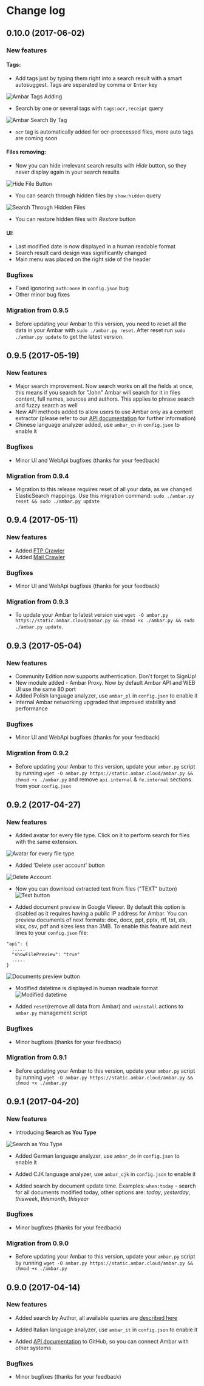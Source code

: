 Change log
==========

0.10.0 (2017-06-02)
-------------------

### New features

#### Tags:
 - Add tags just by typing them right into a search result with a smart autosuggest. Tags are separated by comma or `Enter` key 
 
 ![Ambar Tags Adding](https://habrastorage.org/web/22b/9c3/0e7/22b9c30e7be14f94983bc46007280aa9.png)

 - Search by one or several tags with `tags:ocr,receipt` query

![Ambar Search By Tag](https://habrastorage.org/web/bd5/a5b/928/bd5a5b928b6f4617a50c249a6799d0c7.png)

 - `ocr` tag is automatically added for ocr-proccessed files, more auto tags are coming soon
  
#### Files removing:

 - Now you can hide irrelevant search results with *Hide* button, so they never display again in your search results 

 ![Hide File Button](https://habrastorage.org/web/7fb/d0b/7d9/7fbd0b7d96ce4d3286f51132ac0bde72.png)
 
 - You can search through hidden files by `show:hidden` query
 
 ![Search Through Hidden Files](https://habrastorage.org/web/02e/351/0d5/02e3510d5e2746faac226aa0dae6a604.png)
 
 - You can restore hidden files with *Restore* button
 
#### UI:
 - Last modified date is now displayed in a human readable format
 - Search result card design was significantly changed
 - Main menu was placed on the right side of the header

### Bugfixes

 - Fixed igonoring `auth:none` in `config.json` bug
 - Other minor bug fixes

### Migration from 0.9.5

 - Before updating your Ambar to this version, you need to reset all the data in your Ambar with `sudo ./ambar.py reset`. After reset run `sudo ./ambar.py update` to get the latest version. 


0.9.5 (2017-05-19)
-------------------

### New features

- Major search improvement. Now search works on all the fields at once, this means if you search for "John" Ambar will search for it in files content, full names, sources and authors. This applies to phrase search and fuzzy search as well
- New API methods added to allow users to use Ambar only as a content extractor (please refer to our [API documentation](https://github.com/RD17/ambar/blob/master/API_DOC.md#files) for further information)
- Chinese language analyzer added, use `ambar_cn` in `config.json` to enable it

### Bugfixes
- Minor UI and WebApi bugfixes (thanks for your feedback)

### Migration from 0.9.4

- Migration to this release requires reset of all your data, as we changed ElasticSearch mappings. Use this migration command: `sudo ./ambar.py reset && sudo ./ambar.py update`


0.9.4 (2017-05-11)
-------------------

### New features
- Added [FTP Crawler](https://blog.ambar.cloud/crawling-and-searching-ftp-folder-with-ambar/)
- Added [Mail Crawler](https://blog.ambar.cloud/crawling-and-searching-email-inbox-with-ambar/)

### Bugfixes
- Minor UI and WebApi bugfixes (thanks for your feedback)

### Migration from 0.9.3

- To update your Ambar to latest version use `wget -O ambar.py https://static.ambar.cloud/ambar.py && chmod +x ./ambar.py && sudo ./ambar.py update`.

0.9.3 (2017-05-04)
-------------------

### New features

- Community Edition now supports authentication. Don't forget to SignUp!
- New module added - Ambar Proxy. Now by default Ambar API and WEB UI use the same 80 port
- Added Polish language analyzer, use `ambar_pl` in `config.json` to enable it
- Internal Ambar networking upgraded that improved stability and performance

### Bugfixes

- Minor UI and WebApi bugfixes (thanks for your feedback)

### Migration from 0.9.2

- Before updating your Ambar to this version, update your `ambar.py` script by running `wget -O ambar.py https://static.ambar.cloud/ambar.py && chmod +x ./ambar.py` and remove `api.internal` & `fe.internal` sections from your `config.json`

0.9.2 (2017-04-27)
-------------------

### New features

- Added avatar for every file type. Click on it to perform search for files with the same extension.

![Avatar for every file type](https://habrastorage.org/files/882/e10/fa2/882e10fa2100416c8a0133ab3a747e47.png)

- Added 'Delete user account' button

![Delete Account](https://habrastorage.org/files/d41/9bb/511/d419bb511da5413fb7415675b716cdd7.png)

- Now you can download extracted text from files ("TEXT" button)
![Text button](https://habrastorage.org/files/d09/c6b/a4f/d09c6ba4f58b4b08b83e9466b772c47f.png)

- Added document preview in Google Viewer. By default this option is disabled as it requires having a public IP address for Ambar. You can preview documents of next formats: doc, docx, ppt, pptx, rtf, txt, xls, xlsx, csv, pdf and sizes less than 3MB. To enable this feature add next lines to your `config.json` file: 
```
"api": {
  .....
  "showFilePreview": "true"
  .....
}
``` 
![Documents preview button](https://habrastorage.org/files/18f/fd0/22e/18ffd022ec8c4ee6a097c9b3e6a0ef8b.png)

- Modified datetime is displayed in human readbale format
![Modified datetime](https://habrastorage.org/files/c71/db7/544/c71db7544d8841368932b316f7c52c24.png)

- Added `reset`(remove all data from Ambar) and `uninstall` actions to `ambar.py` management script

### Bugfixes

 - Minor bugfixes (thanks for your feedback)
 
### Migration from 0.9.1

 - Before updating your Ambar to this version, update your `ambar.py` script by running `wget -O ambar.py https://static.ambar.cloud/ambar.py && chmod +x ./ambar.py`

0.9.1 (2017-04-20)
-------------------

### New features
 
 - Introducing **Search as You Type**
 
 ![Search as You Type](https://habrastorage.org/files/e34/e11/2b2/e34e112b2b6849a4b77d2fe542c24d1c.gif)
  
 - Added German language analyzer, use `ambar_de` in `config.json` to enable it
 
 - Added CJK language analyzer, use `ambar_cjk` in `config.json` to enable it
 
 - Added search by document update time. Examples: `when:today` - search for all documents modified today, other options are: *today*, *yesterday*, *thisweek*, *thismonth*, *thisyear*
 
### Bugfixes

 - Minor bugfixes (thanks for your feedback)
 
### Migration from 0.9.0

 - Before updating your Ambar to this version, update your `ambar.py` script by running `wget -O ambar.py https://static.ambar.cloud/ambar.py && chmod +x ./ambar.py`

0.9.0 (2017-04-14)
-------------------

### New features
 
 - Added search by Author, all available queries are [described here](https://blog.ambar.cloud/mastering-ambar-search-queries/)
 
 - Added Italian language analyzer, use `ambar_it` in `config.json` to enable it
 
 - Added [API documentation](https://github.com/RD17/ambar/blob/master/API_DOC.md) to GitHub, so you can connect Ambar with other systems
 
### Bugfixes

 - Minor bugfixes (thanks for your feedback)
